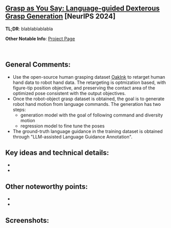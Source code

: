 [Grasp as You Say: Language-guided Dexterous Grasp Generation](https://arxiv.org/pdf/2405.19291) [NeurIPS 2024]
---------------	

__TL;DR__: blablablablabla

<!-- __keywords__: bla-bla -->

<!-- __Resources__: [[Github](blabla)]  -->

__Other Notable Info__: [Project Page](https://isee-laboratory.github.io/DexGYS/)

<br/>    

General Comments:
------
* Use the open-source human grasping dataset [OakInk](https://github.com/oakink/OakInk)
to retarget human hand data to robot hand data. The retargeting is optmization
based, with figure-tip position objective, and preserving the contact area of
the optimized pose consistent with the output objectives.
* Once the robot-object grasp dataset is obtained, the goal is to generate robot
hand motion from language commands. The generation has two steps:
  - generation model with the goal of following command and diversity motion
  - regression model to fine tune the poses
* The ground-truth language guidance in the training dataset is obtained through
"LLM-assisted Language Guidance Annotation".

Key ideas and technical details:
------
* 
* 

Other noteworthy points:
------
* 
* 

Screenshots:
------
<!-- ![Image1](../img/pointnet_net.png "Architecture") -->


